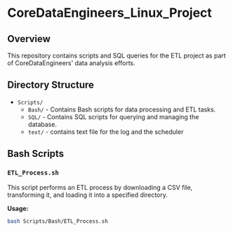 # CoreDataEngineers_Linux_Project

## Overview

This repository contains scripts and SQL queries for the ETL project as part of CoreDataEngineers' data analysis efforts.

## Directory Structure

- `Scripts/`
  - `Bash/` - Contains Bash scripts for data processing and ETL tasks.
  - `SQL/` - Contains SQL scripts for querying and managing the database.
  - `text/` - contains text file for the log and the scheduler

## Bash Scripts

### `ETL_Process.sh`

This script performs an ETL process by downloading a CSV file, transforming it, and loading it into a specified directory.

**Usage:**

```bash
bash Scripts/Bash/ETL_Process.sh

